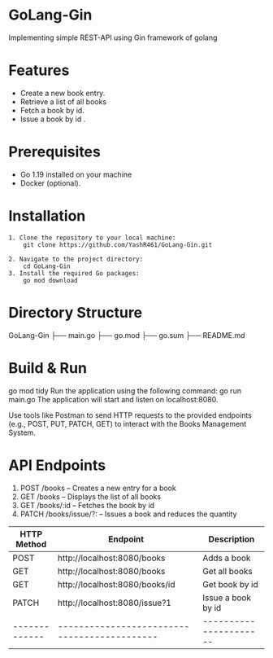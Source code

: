 # GoLang-Gin
Implementing simple REST-API using Gin framework of golang

# Features
- Create a new book entry.
- Retrieve a list of all books
- Fetch a book by id.
- Issue a book by id .

# Prerequisites
- Go 1.19 installed on your machine
- Docker (optional).

# Installation
    1. Clone the repository to your local machine:
        git clone https://github.com/YashR461/GoLang-Gin.git

    2. Navigate to the project directory:
        cd GoLang-Gin
    3. Install the required Go packages:
        go mod download

# Directory Structure
GoLang-Gin
├── main.go
├── go.mod
├── go.sum
├── README.md


# Build & Run 
go mod tidy
Run the application using the following command: go run main.go
The application will start and listen on localhost:8080.

Use tools like  Postman to send HTTP requests to the provided endpoints (e.g., POST, PUT, PATCH, GET) to interact with the Books Management System.

# API Endpoints
1. POST /books – Creates a new entry for a book
2. GET /books – Displays the list of all books
3. GET /books/:id – Fetches the book by id
4. PATCH /books/issue/?: – Issues a book and reduces the quantity

| HTTP Method |                 Endpoint                   |      Description     |
|-------------|--------------------------------------------|----------------------|
| POST        | http://localhost:8080/books                | Adds a book          | 
| GET         | http://localhost:8080/books                | Get all books        |
| GET         | http://localhost:8080/books/id             | Get book by id       |                        
| PATCH       | http://localhost:8080/issue?1              | Issue a book by id   |                  
|-------------|--------------------------------------------|----------------------|